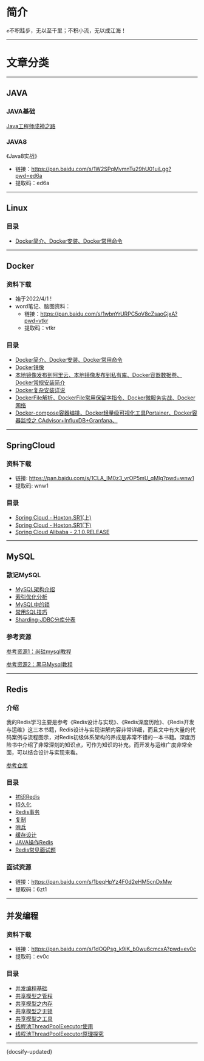 # 简介

✊不积跬步，无以至千里；不积小流，无以成江海！

---

# 文章分类

---

## JAVA

### JAVA基础

[Java工程师成神之路](https://hollischuang.gitee.io/tobetopjavaer/#/)

### JAVA8

《Java8实战》
- 链接：https://pan.baidu.com/s/1W2SPqMvmnTu29hU01uiLgg?pwd=ed6a 
- 提取码：ed6a
  
---
## Linux

### 目录

   - [Docker简介、Docker安装、Docker常用命令](/md/Linux常用命令/常用命令.md)
   
---
## Docker

### 资料下载

- 始于2022/4/1 !
- word笔记、脑图资料：
    - 链接：https://pan.baidu.com/s/1wbnYrURPC5oV8cZsaoGjxA?pwd=vtkr
    - 提取码：vtkr
    
### 目录

   - [Docker简介、Docker安装、Docker常用命令](/md/Docker/基础篇/基础篇一.md)
   - [Docker镜像](/md/Docker/基础篇/基础篇二.md)
   - [本地镜像发布到阿里云、本地镜像发布到私有库、Docker容器数据卷、Docker常规安装简介](/md/Docker/基础篇/基础篇三.md)
   - [Docker复杂安装详说](/md/Docker/高级篇/高级篇一.md)
   - [DockerFile解析、DockerFile常用保留字指令、Docker微服务实战、Docker网络](/md/Docker/高级篇/高级篇二.md)
   - [Docker-compose容器编排、Docker轻量级可视化工具Portainer、Docker容器监控之 CAdvisor+InfluxDB+Granfana、](/md/Docker/高级篇/高级篇三.md)
   

---

## SpringCloud

### 资料下载

- 链接: https://pan.baidu.com/s/1CLA_IM0z3_vrOP5mU_qMlg?pwd=wnw1
- 提取码: wnw1 

### 目录

   - [Spring Cloud - Hoxton.SR1(上)](/md/SpringCloud/SpringCloud上/README.md)
   - [Spring Cloud - Hoxton.SR1(下)](/md/SpringCloud/SpringCloud下/README.md)
   - [Spring Cloud Alibaba - 2.1.0.RELEASE](/md/SpringCloud/SpringCloudAlibaba/README.md)

---

## MySQL

### 散记MySQL

   - [MySQL架构介绍](/md/mysql/散记MySQL/MySQL架构介绍/README.md)
   - [索引优化分析](/md/mysql/散记MySQL/索引优化分析/README.md)
   - [MySQL中的锁](/md/mysql/散记MySQL/MySQL中的锁/README.md)
   - [常用SQL技巧](/md/mysql/散记MySQL/常用SQL技巧/README.md)
   - [Sharding-JDBC分库分表](/md/mysql/散记MySQL/Sharding-JDBC分库分表/README.md)
   
### 参考资源

[参考资源1：尚硅mysql教程](https://www.bilibili.com/video/BV12b411K7Zu)

[参考资源2：黑马Mysql教程](https://www.baidu.com)

---

## Redis 

### 介绍
   
我的Redis学习主要是参考《Redis设计与实现》、《Redis深度历险》、《Redis开发与运维》这三本书籍，Redis设计与实现讲解内容非常详细，而且文中有大量的代码案例与流程图示，对Redis初级体系架构的养成是非常不错的一本书籍。深度历险书中介绍了非常深刻的知识点，可作为知识的补充。而开发与运维广度非常全面，可以结合设计与实现来看。

[参考仓库](https://gitee.com/LastedMemory/LearningNotes/tree/master)

### 目录

   - [初识Redis](/md/Redis/初识Redis/README.md)
   - [持久化](/md/Redis/持久化/README.md)
   - [Redis事务](/md/Redis/Redis事务/README.md)
   - [复制](/md/Redis/复制/README.md)
   - [哨兵](/md/Redis/哨兵/README.md)
   - [缓存设计](/md/Redis/缓存设计/README.md)
   - [JAVA操作Redis](/md/Redis/JAVA操作Redis/README.md)
   - [Redis常见面试题](/md/Redis/Redis常见面试题/README.md)
   
### 面试资源

- 链接：https://pan.baidu.com/s/1beqHpYz4F0d2eHM5cnDxMw 
- 提取码：6zt1 

---

## 并发编程

### 资料下载

- 链接：https://pan.baidu.com/s/1dOQPsg_k9iK_b0wu6cmcxA?pwd=ev0c 
- 提取码：ev0c

### 目录

   - [并发编程基础](/md/并发编程/并发编程基础/README.md)
   - [共享模型之管程](/md/并发编程/共享模型之管程/README.md)
   - [共享模型之内存](/md/并发编程/共享模型之内存/README.md)
   - [共享模型之无锁](/md/并发编程/共享模型之无锁/README.md)
   - [共享模型之工具](/md/并发编程/共享模型之工具/README.md)
   - [线程池ThreadPoolExecutor使用](/md/并发编程/线程池ThreadPoolExecutor使用/README.md)
   - [线程池ThreadPoolExecutor原理探究](/md/并发编程/线程池ThreadPoolExecutor原理探究/README.md)
   
---

<!-- 最近更新时间 -->
<last-update-time>{docsify-updated}</last-update-time>

   